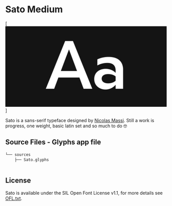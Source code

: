 # Sato Medium

[![Sato](https://raw.githubusercontent.com/nmassi/Sato-Sans/master/images/Sato_Aa.jpg)]

Sato is a sans-serif typeface designed by [Nicolas Massi](https://www.nico.works).
Still a work is progress, one weight, basic latin set and so much to do 🤓


Source Files - Glyphs app file
------------

```
└── sources
    ├── Sato.glyphs


```


License
-------

Sato is available under the SIL Open Font License v1.1, for more details see [OFL.txt](OFL.txt).
